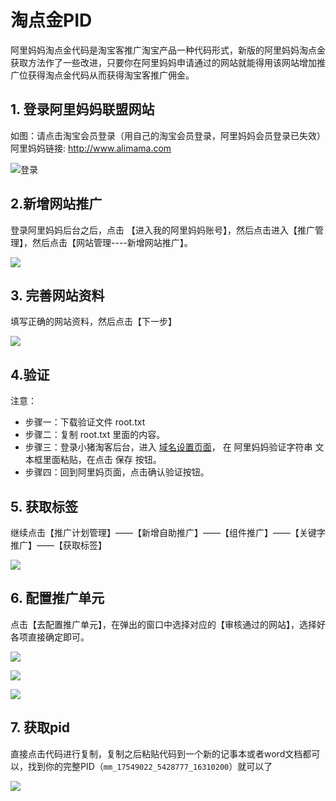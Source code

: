 # 淘点金PID

阿里妈妈淘点金代码是淘宝客推广淘宝产品一种代码形式，新版的阿里妈妈淘点金获取方法作了一些改进，只要你在阿里妈妈申请通过的网站就能得用该网站增加推广位获得淘点金代码从而获得淘宝客推广佣金。

## 1. 登录阿里妈妈联盟网站

如图：请点击淘宝会员登录（用自己的淘宝会员登录，阿里妈妈会员登录已失效）
阿里妈妈链接: <http://www.alimama.com>

![登录](http://upload-images.jianshu.io/upload_images/223142-f3eb603c47473deb.png?imageMogr2/auto-orient/strip%7CimageView2/2/w/1240)

## 2.新增网站推广

登录阿里妈妈后台之后，点击 【进入我的阿里妈妈账号】，然后点击进入【推广管理】，然后点击【网站管理----新增网站推广】。

![](http://upload-images.jianshu.io/upload_images/223142-53c72c2443c6c7a5.png?imageMogr2/auto-orient/strip%7CimageView2/2/w/1240)

## 3. 完善网站资料
填写正确的网站资料，然后点击【下一步】

![](http://upload-images.jianshu.io/upload_images/223142-3527a881071fd3b0.png?imageMogr2/auto-orient/strip%7CimageView2/2/w/1240)

## 4.验证

注意：
- 步骤一：下载验证文件 root.txt 
- 步骤二：复制 root.txt 里面的内容。
- 步骤三：登录小猪淘客后台，进入 [域名设置页面](http://www.pigtk.com/v1/cms/setting/domain)， 在 阿里妈妈验证字符串 文本框里面粘贴，在点击 保存 按钮。
- 步骤四：回到阿里妈页面，点击确认验证按钮。

## 5. 获取标签

继续点击【推广计划管理】——【新增自助推广】——【组件推广】——【关键字推广】——【获取标签】

![](http://upload-images.jianshu.io/upload_images/223142-daa9cdd5b4deaf90.png?imageMogr2/auto-orient/strip%7CimageView2/2/w/1240)

## 6. 配置推广单元

点击【去配置推广单元】，在弹出的窗口中选择对应的【审核通过的网站】，选择好各项直接确定即可。

![](http://upload-images.jianshu.io/upload_images/223142-0367ea272445609e.png?imageMogr2/auto-orient/strip%7CimageView2/2/w/1240)


![](http://upload-images.jianshu.io/upload_images/223142-72c9cc8ed2b3f374.png?imageMogr2/auto-orient/strip%7CimageView2/2/w/1240)


![](http://upload-images.jianshu.io/upload_images/223142-d6dba2251282e418.png?imageMogr2/auto-orient/strip%7CimageView2/2/w/1240)

## 7. 获取pid

直接点击代码进行复制，复制之后粘贴代码到一个新的记事本或者word文档都可以，找到你的完整PID（`mm_17549022_5428777_16310200`）就可以了

![](http://upload-images.jianshu.io/upload_images/223142-fd8d2b0f768705a9.png?imageMogr2/auto-orient/strip%7CimageView2/2/w/1240)
